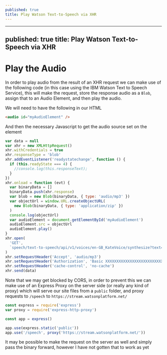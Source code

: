 ```yaml
---
published: true
title: Play Watson Text-to-Speech via XHR
---
```


---
published: true
title: Play Watson Text-to-Speech via XHR
---

# Play the Audio

In order to play audio from the result of an XHR request we can make use of the following code (in this case using the IBM Watson Text to Speech Service), this will make the request, store the response audio as a `Blob`, assign that to an Audio Element, and then play the audio.

We will need to have the following in our HTML

```html
<audio id="myAudioElement" />
```

And then the necessary Javascript to get the audio source set on the element

```js
var data = null
var xhr = new XMLHttpRequest()
xhr.withCredentials = true
xhr.responseType = 'blob'
xhr.addEventListener('readystatechange', function () {
  if (this.readyState === 4) {
    //console.log(this.responseText);
  }
})
xhr.onload = function (evt) {
  var binaryData = []
  binaryData.push(xhr.response)
  var blob = new Blob(binaryData, { type: 'audio/mp3' })
  var objectUrl = window.URL.createObjectURL(
    new Blob(binaryData, { type: 'application/zip' })
  )
  console.log(objectUrl)
  var audioElement = document.getElementById('myAudioElement')
  audioElement.src = objectUrl
  audioElement.play()
}
xhr.open(
  'GET',
  `speech/text-to-speech/api/v1/voices/en-GB_KateVoice/synthesize?text=${text}`
)
xhr.setRequestHeader('Accept', 'audio/mp3')
xhr.setRequestHeader('Authorization', 'Basic XXXXXXXXXXXXXXXXXXXXXXXXXXX')
xhr.setRequestHeader('cache-control', 'no-cache')
xhr.send(data)
```

Note that we may get blocked by CORS, in order to prevent this we can make use of an Express Proxy on the server side (or really any kind of proxy) which will serve our site files from a `public` folder, and proxy requests to `/speech` to `https://stream.watsonplatform.net/`

```js
const express = require('express')
var proxy = require('express-http-proxy')

const app = express()

app.use(express.static('public'))
app.use('/speech', proxy('https://stream.watsonplatform.net/'))
```

It may be possible to make the request on the server as well and simply pass the binary forward, however I have not gotten that to work as yet
